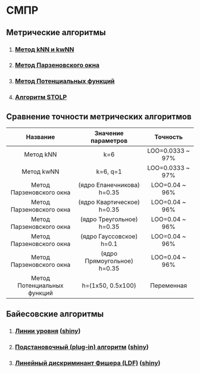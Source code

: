 # СМПР
## Метрические алгоритмы
1. ### [Метод kNN и kwNN](/lab1)
1. ### [Метод Парзеновского окна](/lab2)
1. ### [Метод Потенциальных функций](/lab3)
1. ### [Алгоритм STOLP](/lab4)
## Сравнение точности метрических алгоритмов
Название | Значение параметров | Точность
:-------:|:-------------------:|:-------:
Метод kNN | k=6 | LOO=0.0333 ~ 97%
Метод kwNN | k=6, q=1 | LOO=0.0333 ~ 97%
Метод Парзеновского окна | (ядро Епанечникова) h=0.35 | LOO=0.04 ~ 96%
Метод Парзеновского окна | (ядро Квартическое) h=0.35 | LOO=0.04 ~ 96%
Метод Парзеновского окна | (ядро Треугольное) h=0.35 | LOO=0.04 ~ 96%
Метод Парзеновского окна | (ядро Гауссовское) h=0.1 | LOO=0.04 ~ 96%
Метод Парзеновского окна | (ядро Прямоугольное) h=0.35 | LOO=0.04 ~ 96%
Метод Потенциальных функций | h=(1х50, 0.5х100) | Переменная

## Байесовские алгоритмы
1. ### [Линии уровня](/lab5) (**[shiny](https://skycolor.shinyapps.io/ML0BayesLevelLines/)**)
1. ### [Подстановочный (plug-in) алгоритм](/lab7) (**[shiny](https://skycolor.shinyapps.io/ML0PlugInAlgo/)**)
1. ### [Линейный дискриминант Фишера (LDF)](/lab8) (**[shiny](https://skycolor.shinyapps.io/ML0LDF/)**)